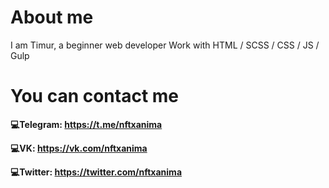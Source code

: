 # About me
I am Timur, a beginner web developer
Work with HTML / SCSS / CSS / JS / Gulp
# You can contact me 
<b> 💻Telegram: https://t.me/nftxanima </b>

<b> 💻VK: https://vk.com/nftxanima </b>

<b> 💻Twitter: https://twitter.com/nftxanima </b>

